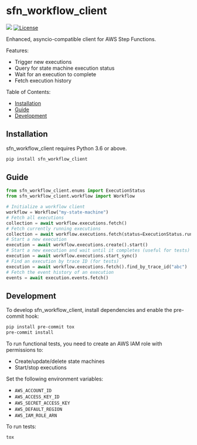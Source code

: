 # sfn_workflow_client

[![](https://img.shields.io/pypi/v/sfn_workflow_client.svg)](https://pypi.org/pypi/sfn_workflow_client/) [![License](https://img.shields.io/badge/License-BSD%203--Clause-blue.svg)](https://opensource.org/licenses/BSD-3-Clause)

Enhanced, asyncio-compatible client for AWS Step Functions.

Features:

- Trigger new executions
- Query for state machine execution status
- Wait for an execution to complete
- Fetch execution history

Table of Contents:

- [Installation](#installation)
- [Guide](#guide)
- [Development](#development)

## Installation

sfn_workflow_client requires Python 3.6 or above.

```bash
pip install sfn_workflow_client
```

## Guide

```python
from sfn_workflow_client.enums import ExecutionStatus
from sfn_workflow_client.workflow import Workflow

# Initialize a workflow client
workflow = Workflow("my-state-machine")
# Fetch all executions
collection = await workflow.executions.fetch()
# Fetch currently running executions
collection = await workflow.executions.fetch(status=ExecutionStatus.running)
# Start a new execution
execution = await workflow.executions.create().start()
# Start a new execution and wait until it completes (useful for tests)
execution = await workflow.executions.start_sync()
# Find an execution by trace ID (for tests)
execution = await workflow.executions.fetch().find_by_trace_id("abc")
# Fetch the event history of an execution
events = await execution.events.fetch()
```

## Development

To develop sfn_workflow_client, install dependencies and enable the pre-commit hook:

```bash
pip install pre-commit tox
pre-commit install
```

To run functional tests, you need to create an AWS IAM role with permissions to:

- Create/update/delete state machines
- Start/stop executions

Set the following environment variables:

- `AWS_ACCOUNT_ID`
- `AWS_ACCESS_KEY_ID`
- `AWS_SECRET_ACCESS_KEY`
- `AWS_DEFAULT_REGION`
- `AWS_IAM_ROLE_ARN`

To run tests:

```bash
tox
```
